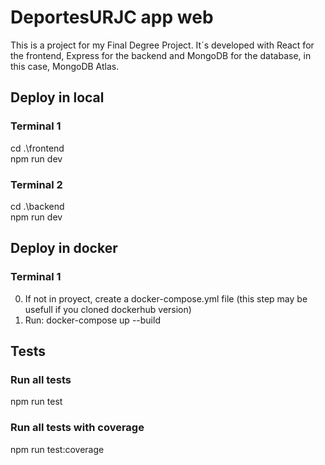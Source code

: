 # DeportesURJC app web
 This is a project for my Final Degree Project.
 It´s developed with React for the frontend, Express for the backend and MongoDB for the database, in this case, MongoDB Atlas.

## Deploy in local
 ### Terminal 1
cd .\frontend\
npm run dev
 ### Terminal 2
cd .\backend\
npm run dev


## Deploy in docker
 ### Terminal 1
  0. If not in proyect, create a docker-compose.yml file (this step may be usefull if you cloned dockerhub version)
  1. Run: docker-compose up --build


## Tests
 ### Run all tests
 npm run test

 ### Run all tests with coverage
 npm run test:coverage
